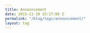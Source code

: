 ```yaml
---
title: Announcement
date: 2015-11-10 15:17:00 Z
permalink: "/blog/tags/announcement/"
layout: tag
---
```


